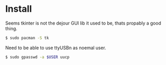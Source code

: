 # Install

Seems tkinter is not the dejour GUI lib it used to be, thats propably a good thing.

``` sh
$ sudo pacman -S tk
```

Need to be able to use ttyUSBn as noemal user.

``` sh
$ sudo gpasswd -a $USER uucp
```
